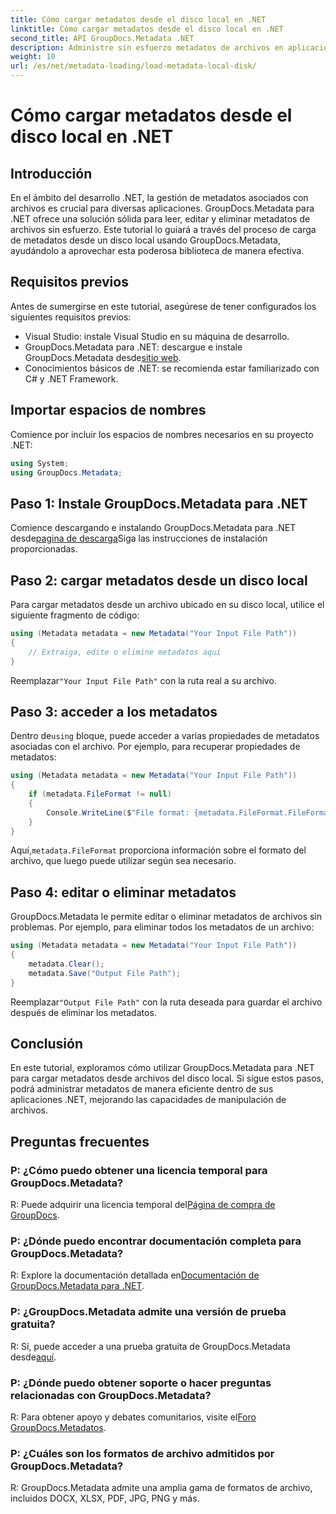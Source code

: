 ```yaml
---
title: Cómo cargar metadatos desde el disco local en .NET
linktitle: Cómo cargar metadatos desde el disco local en .NET
second_title: API GroupDocs.Metadata .NET
description: Administre sin esfuerzo metadatos de archivos en aplicaciones .NET con GroupDocs.Metadata para mejorar las capacidades de manipulación de archivos.
weight: 10
url: /es/net/metadata-loading/load-metadata-local-disk/
---
```


# Cómo cargar metadatos desde el disco local en .NET

## Introducción
En el ámbito del desarrollo .NET, la gestión de metadatos asociados con archivos es crucial para diversas aplicaciones. GroupDocs.Metadata para .NET ofrece una solución sólida para leer, editar y eliminar metadatos de archivos sin esfuerzo. Este tutorial lo guiará a través del proceso de carga de metadatos desde un disco local usando GroupDocs.Metadata, ayudándolo a aprovechar esta poderosa biblioteca de manera efectiva.
## Requisitos previos
Antes de sumergirse en este tutorial, asegúrese de tener configurados los siguientes requisitos previos:
- Visual Studio: instale Visual Studio en su máquina de desarrollo.
-  GroupDocs.Metadata para .NET: descargue e instale GroupDocs.Metadata desde[sitio web](https://releases.groupdocs.com/metadata/net/).
- Conocimientos básicos de .NET: se recomienda estar familiarizado con C# y .NET Framework.

## Importar espacios de nombres
Comience por incluir los espacios de nombres necesarios en su proyecto .NET:
```csharp
using System;
using GroupDocs.Metadata;
```
## Paso 1: Instale GroupDocs.Metadata para .NET
 Comience descargando e instalando GroupDocs.Metadata para .NET desde[pagina de descarga](https://releases.groupdocs.com/metadata/net/)Siga las instrucciones de instalación proporcionadas.
## Paso 2: cargar metadatos desde un disco local
Para cargar metadatos desde un archivo ubicado en su disco local, utilice el siguiente fragmento de código:
```csharp
using (Metadata metadata = new Metadata("Your Input File Path"))
{
    // Extraiga, edite o elimine metadatos aquí
}
```
 Reemplazar`"Your Input File Path"` con la ruta real a su archivo.
## Paso 3: acceder a los metadatos
 Dentro de`using` bloque, puede acceder a varias propiedades de metadatos asociadas con el archivo. Por ejemplo, para recuperar propiedades de metadatos:
```csharp
using (Metadata metadata = new Metadata("Your Input File Path"))
{
    if (metadata.FileFormat != null)
    {
        Console.WriteLine($"File format: {metadata.FileFormat.FileFormatType}");
    }
}
```
 Aquí,`metadata.FileFormat` proporciona información sobre el formato del archivo, que luego puede utilizar según sea necesario.
## Paso 4: editar o eliminar metadatos
GroupDocs.Metadata le permite editar o eliminar metadatos de archivos sin problemas. Por ejemplo, para eliminar todos los metadatos de un archivo:
```csharp
using (Metadata metadata = new Metadata("Your Input File Path"))
{
    metadata.Clear();
    metadata.Save("Output File Path");
}
```
 Reemplazar`"Output File Path"` con la ruta deseada para guardar el archivo después de eliminar los metadatos.

## Conclusión
En este tutorial, exploramos cómo utilizar GroupDocs.Metadata para .NET para cargar metadatos desde archivos del disco local. Si sigue estos pasos, podrá administrar metadatos de manera eficiente dentro de sus aplicaciones .NET, mejorando las capacidades de manipulación de archivos.

## Preguntas frecuentes
### P: ¿Cómo puedo obtener una licencia temporal para GroupDocs.Metadata?
 R: Puede adquirir una licencia temporal del[Página de compra de GroupDocs](https://purchase.groupdocs.com/temporary-license/).
### P: ¿Dónde puedo encontrar documentación completa para GroupDocs.Metadata?
 R: Explore la documentación detallada en[Documentación de GroupDocs.Metadata para .NET](https://tutorials.groupdocs.com/metadata/net/).
### P: ¿GroupDocs.Metadata admite una versión de prueba gratuita?
 R: Sí, puede acceder a una prueba gratuita de GroupDocs.Metadata desde[aquí](https://releases.groupdocs.com/).
### P: ¿Dónde puedo obtener soporte o hacer preguntas relacionadas con GroupDocs.Metadata?
 R: Para obtener apoyo y debates comunitarios, visite el[Foro GroupDocs.Metadatos](https://forum.groupdocs.com/c/metadata/14).
### P: ¿Cuáles son los formatos de archivo admitidos por GroupDocs.Metadata?
R: GroupDocs.Metadata admite una amplia gama de formatos de archivo, incluidos DOCX, XLSX, PDF, JPG, PNG y más.